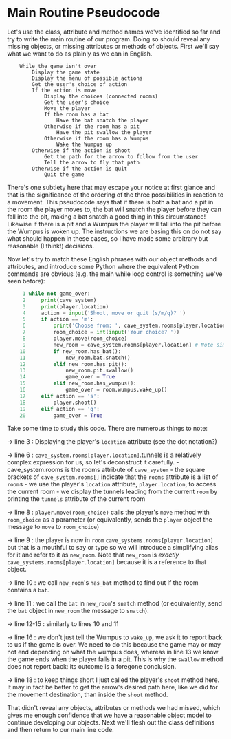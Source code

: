 # Main Routine Pseudocode

Let's use the class, attribute and method names we've identified so
far and try to write the main routine of our program. Doing so should
reveal any missing objects, or missing attributes or methods of objects.
First we'll say what we want to do as plainly as we can in English.

```plaintext
    While the game isn't over
        Display the game state
        Display the menu of possible actions
        Get the user's choice of action
        If the action is move
            Display the choices (connected rooms)
            Get the user's choice
            Move the player
            If the room has a bat
                Have the bat snatch the player
            Otherwise if the room has a pit
                Have the pit swallow the player
            Otherwise if the room has a Wumpus
                Wake the Wumpus up
        Otherwise if the action is shoot
            Get the path for the arrow to follow from the user
            Tell the arrow to fly that path
        Otherwise if the action is quit
            Quit the game
```

There's one subtlety here that may escape your notice at first glance
and that is the significance of the ordering of the three possibilities
in reaction to a movement. This pseudocode says that if there is both a
bat and a pit in the room the player moves to, the bat will snatch the
player before they can fall into the pit, making a bat snatch a good
thing in this circumstance! Likewise if there is a pit and a Wumpus the
player will fall into the pit before the Wumpus is woken up. The
instructions we are basing this on do not say what should happen in
these cases, so I have made some arbitrary but reasonable (I think!)
decisions.

Now let's try to match these English phrases with our object methods
and attributes, and introduce some Python where the equivalent Python
commands are obvious (e.g. the main while loop control is something
we've seen before):

```python
     1 while not game_over:
     2     print(cave_system)
     3     print(player.location)
     4     action = input('Shoot, move or quit (s/m/q)? ')
     5     if action == 'm':
     6         print('Choose from: ', cave_system.rooms[player.location].tunnels)
     7         room_choice = int(input('Your choice? '))
     8         player.move(room_choice)
     9         new_room = cave_system.rooms[player.location] # Note simplifying alias.
    10         if new_room.has_bat():
    11             new_room.bat.snatch()
    12         elif new_room.has_pit():
    13             new_room.pit.swallow()
    14             game_over = True
    15         elif new_room.has_wumpus():
    16             game_over = room.wumpus.wake_up()
    17     elif action == 's':
    18         player.shoot()
    19     elif action == 'q':
    20         game_over = True
```

Take some time to study this code. There are numerous things to note:

→ line 3
:   Displaying the player's `location` attribute (see the dot notation?)

→ line 6
:   `cave_system.rooms[player.location]`.tunnels is a relatively complex
    expression for us, so let's deconstruct it carefully.
    -   cave_system.rooms is the rooms attribute of `cave_system`
    -   the square brackets of `cave_system.rooms[]` indicate that the
        `rooms` attribute is a list of `room`s
    -   we use the player's `location` attribute, `player.location`, to
        access the current room
    -   we display the tunnels leading from the current `room` by printing
        the `tunnels` attribute of the current room

→ line 8
:   `player.move(room_choice)` calls the player's `move` method with
    `room_choice` as a parameter (or equivalently, sends the `player` object
    the message to `move` to `room_choice`)

→ line 9
:   the player is now in `room` `cave_systems.rooms[player.location]` but
    that is a mouthful to say or type so we will introduce a simplifying
    alias for it and refer to it as `new_room`. Note that `new_room`
    is _exactly_ `cave_systems.rooms[player.location]` because it is a
    reference to that object.

→ line 10
:   we call `new_room`'s `has_bat` method to find out if the room contains
    a `bat`.

→ line 11
:   we call the `bat` in `new_room`'s `snatch` method (or equivalently, send
    the `bat` object in `new_room` the message to `snatch`).

→ line 12-15
:   similarly to lines 10 and 11

→ line 16
:   we don't just tell the Wumpus to `wake_up`, we ask it to report back
    to us if the game is over. We need to do this because the game may
    or may not end depending on what the wumpus does, whereas in line 13
    we know the game ends when the player falls in a pit. This is why
    the `swallow` method does not report back: its outcome is a foregone
    conclusion.

→ line 18
:   to keep things short I just called the player's `shoot` method here.
    It may in fact be better to get the arrow's desired path here, like
    we did for the movement destination, than inside the `shoot` method.

That didn't reveal any objects, attributes or methods we had missed,
which gives me enough confidence that we have a reasonable object model
to continue developing our objects. Next we'll flesh out the class
definitions and then return to our main line code.

